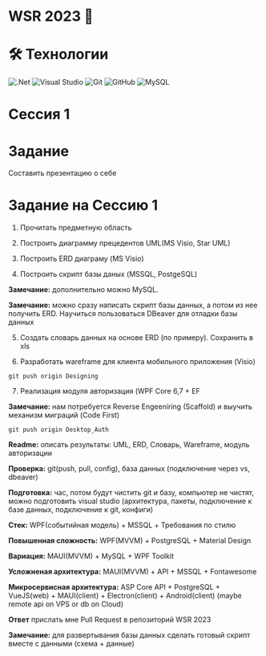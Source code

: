 # WSR 2023  🚀

#  🛠️ Технологии

![.Net](https://img.shields.io/badge/.NET-5C2D91?style=for-the-badge&logo=.net&logoColor=white)
![Visual Studio](https://img.shields.io/badge/Visual%20Studio-5C2D91.svg?style=for-the-badge&logo=visual-studio&logoColor=white)
![Git](https://img.shields.io/badge/git-%23F05033.svg?style=for-the-badge&logo=git&logoColor=white)
![GitHub](https://img.shields.io/badge/github-%23121011.svg?style=for-the-badge&logo=github&logoColor=white)
![MySQL](https://img.shields.io/badge/mysql-%2300f.svg?style=for-the-badge&logo=mysql&logoColor=white)
 
# Сессия 1

# Задание
Составить презентацию о себе


# Задание на Сессию 1
1. Прочитать предметную область

2. Построить диаграмму прецедентов UML(MS Visio, Star UML)

3. Построить ERD диаграму (MS Visio)

4. Построить скрипт базы даных (MSSQL, PostgeSQL)

**Замечание:** дополнительно можно MySQL. 

**Замечание:** можно сразу написать скрипт базы данных, а потом из нее получить ERD. Научиться пользоваться DBeaver для отладки базы данных

5. Создать словарь данных на основе ERD (по примеру). Сохранить в xls

6. Разработать wareframe для клиента мобильного приложения (Visio)

```git push origin Designing```

7. Реализация модуля авторизация (WPF Core 6,7 + EF

**Замечание:** нам потребуется Reverse Engeeniring (Scaffold) и выучить механизм миграций (Code First)

```git push origin Desktop_Auth```

**Readme:** описать результаты: UML, ERD, Словарь, Wareframe, модуль авторизации

**Проверка:** git(push, pull, config), база данных (подключение через vs, dbeaver)

**Подготовка:** час, потом будут чистить git и базу, компьютер не чистят, можно подготовить visual studio (архитектура, пакеты, подключение к базе данных, подключение к git, конфиги)


**Стек:** WPF(событийная модель)  + MSSQL + Требования по стилю

**Повышенная сложность:** WPF(MVVM) + PostgreSQL + Material Design

**Вариация:** MAUI(MVVM) + MySQL + WPF Toolkit

**Усложненая архитектура:** MAUI(MVVM) + API + MSSQL + Fontawesome

**Микросервисная архитектура:** ASP Core API + PostgreSQL + VueJS(web) + MAUI(client) + Electron(client) + Android(client) (maybe remote api on VPS or db on Cloud)

**Ответ** прислать мне Pull Request в репозиторий WSR 2023

**Замечание:** для развертывания базы данных сделать готовый скрипт вместе с данными (схема + данные)





